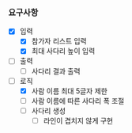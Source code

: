 ### 요구사항

- [x] 입력
  - [x] 참가자 리스트 입력
  - [x] 최대 사다리 높이 입력
- [ ] 출력
  - [ ] 사다리 결과 출력
- [ ] 로직
  - [x] 사람 이름 최대 5글자 제한
  - [ ] 사람 이름에 따른 사다리 폭 조절
  - [ ] 사다리 생성
    - [ ] 라인이 겹치지 않게 구현